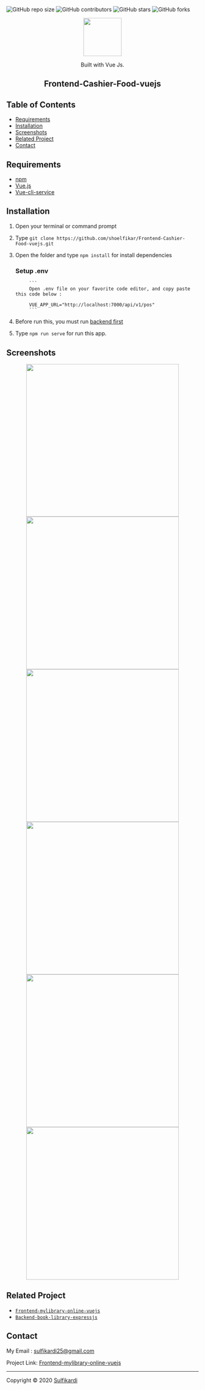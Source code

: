 ![GitHub repo size](https://img.shields.io/github/repo-size/shoelfikar/Frontend-Cashier-Food-vuejs)
![GitHub contributors](https://img.shields.io/github/contributors/shoelfikar/Frontend-Cashier-Food-vuejs)
![GitHub stars](https://img.shields.io/github/stars/shoelfikar/Frontend-Cashier-Food-vuejs?style=social)
![GitHub forks](https://img.shields.io/github/forks/shoelfikar/Frontend-Cashier-Food-vuejs?style=social)

<p align="center">
  <img height="100" src="https://vuejs.org/images/logo.png">
</p>
<p align="center">
  Built with Vue Js.
</p>

<h2 align="center">Frontend-Cashier-Food-vuejs</h2>




## Table of Contents

* [Requirements](#Requirements)
* [Installation](#Installation)
* [Screenshots](#Screenshots)
* [Related Project](#Related-Project)
* [Contact](#Contact)



## Requirements

- [npm](https://www.npmjs.com/)
- [Vue.js](https://vuejs.org/v2/guide/)
- [Vue-cli-service](https://cli.vuejs.org/guide/)


## Installation

1. Open your terminal or command prompt
2. Type `git clone https://github.com/shoelfikar/Frontend-Cashier-Food-vuejs.git`
3. Open the folder and type `npm install` for install dependencies
     ### Setup .env

            ```
            Open .env file on your favorite code editor, and copy paste this code below :

            VUE_APP_URL="http://localhost:7000/api/v1/pos"
            ```
4. Before run this, you must run [backend first](#related-project-backend)
5. Type `npm run serve` for run this app.

## Screenshots

<p align='center'>
  <span>
    <image width="400" src='https://github.com/shoelfikar/Frontend-Cashier-Food-vuejs/blob/master/src/assets/screenshoot/Register.png'/>
    <image width="400" src='https://github.com/shoelfikar/Frontend-Cashier-Food-vuejs/blob/master/src/assets/screenshoot/Login.png' />
    <image width="400" src='https://github.com/shoelfikar/Frontend-Cashier-Food-vuejs/blob/master/src/assets/screenshoot/Order.png' />
    <image width="400" src='https://github.com/shoelfikar/Frontend-Cashier-Food-vuejs/blob/master/src/assets/screenshoot/Add-menu.png'/>
    <image width="400" src='https://github.com/shoelfikar/Frontend-Cashier-Food-vuejs/blob/master/src/assets/screenshoot/Order-list.png'/>
    <image width="400" src='https://github.com/shoelfikar/Frontend-Cashier-Food-vuejs/blob/master/src/assets/screenshoot/checkout.png'/>
     


## Related Project
* [`Frontend-mylibrary-online-vuejs`](https://github.com/shoelfikar/Frontend-Cashier-Food-vuejs)
* [`Backend-book-library-expressjs`](https://github.com/shoelfikar/Backend-book-library-expressjs)


<!-- CONTACT -->
## Contact

My Email : sulfikardi25@gmail.com

Project Link: [Frontend-mylibrary-online-vuejs](https://github.com/shoelfikar/Frontend-Cashier-Food-vuejs)



---
Copyright © 2020 [Sulfikardi](https://github.com/shoelfikar/)

